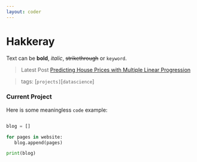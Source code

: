 ```yaml
---
layout: coder
---
```


# Hakkeray


Text can be **bold**, _italic_, ~~strikethrough~~ or `keyword`.


> Latest Post
[Predicting House Prices with Multiple Linear Progression](/_posts/2019-11-06-predicting-home-values-with-multiple-linear-regression.markdown)

> tags: [`projects]`[`datascience`]


### Current Project


Here is some meaningless `code` example:

```python

blog = []

for pages in website:
   blog.append(pages)

print(blog)   

```
